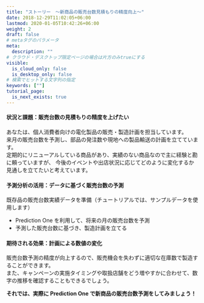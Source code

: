 ```yaml
---
title: "ストーリー　～新商品の販売台数見積もりの精度向上～"
date: 2018-12-29T11:02:05+06:00
lastmod: 2020-01-05T10:42:26+06:00
weight: 2
draft: false
# metaタグのパラメータ
meta:
  description: ""
# クラウド・デスクトップ限定ページの場合は片方のみtrueにする
visible:
  is_cloud_only: false
  is_desktop_only: false
# 検索でヒットする文字列の指定
keywords: [""]
tutorial_page:
  is_next_exists: true
---
```


#### 状況と課題：販売台数の見積もりの精度を上げたい

あなたは、個人消費者向けの電化製品の販売・製造計画を担当しています。</br>
来月の販売台数を予測し、部品の発注数や現地への製品輸送の計画を立てています。</br>
定期的にリニューアルしている商品があり、実績のない商品なので主に経験と勘に頼っていますが、
今後のイベントや出店状況に応じてどのように変化するか見通しを立てたいと考えています。

#### 予測分析の活用：データに基づく販売台数の予測

既存品の販売台数実績データを準備（チュートリアルでは、サンプルデータを使用します）
- Prediction One を利用して、将来の月の販売台数を予測
- 予測した販売台数に基づき、製造計画を立てる


#### 期待される効果：計画による数値の変化

販売台数予測の精度が向上するので、販売機会を失わずに適切な在庫数で製造することができます。</br>
また、キャンペーンの実施タイミングや取扱店舗をどう増やすかに合わせて、数字の推移を確認することもできるでしょう。

**それでは、実際に Prediction One で新商品の販売台数予測をしてみましょう！**
